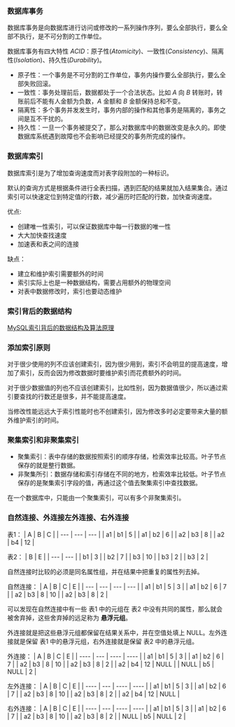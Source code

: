 ### 数据库事务
数据库事务是向数据库进行访问或修改的一系列操作序列，要么全部执行，要么全部不执行，是不可分割的工作单位。

数据库事务有四大特性 $ACID$：原子性$(Atomicity)$、一致性$(Consistency)$、隔离性$(Isolation)$、持久性$(Durability)$。
- 原子性：一个事务是不可分割的工作单位，事务内操作要么全部执行，要么全部失败回滚。
- 一致性：事务处理前后，数据都处于一个合法状态。比如 $A$ 向 $B$ 转账时，转账前后不能有人金额为负数，$A$ 金额和 $B$ 金额保持总和不变。
- 隔离性：多个事务并发发生时，事务内部的操作和其他事务是隔离的，事务之间是互不干扰的。
- 持久性：一旦一个事务被提交了，那么对数据库中的数据改变是永久的。即使数据库系统遇到故障也不会影响已经提交的事务所完成的操作。

### 数据库索引
数据库索引是为了增加查询速度而对表字段附加的一种标识。

默认的查询方式是根据条件进行全表扫描，遇到匹配的结果就加入结果集合。通过索引可以快速定位到特定值的行数，减少遍历时匹配的行数，加快查询速度。

优点:
- 创建唯一性索引，可以保证数据库中每一行数据的唯一性
- 大大加快查找速度
- 加速表和表之间的连接

缺点：
- 建立和维护索引需要额外的时间
- 索引实际上也是一种数据结构，需要占用额外的物理空间
- 对表中数据修改时，索引也要动态维护

### 索引背后的数据结构
[MySQL索引背后的数据结构及算法原理](http://blog.codinglabs.org/articles/theory-of-mysql-index.html)

### 添加索引原则
对于很少使用的列不应该创建索引，因为很少用到，索引不会明显的提高速度，增加了索引，反而会因为修改数据时要维护索引而花费额外的时间。

对于很少数据值的列也不应该创建索引，比如性别，因为数据值很少，所以通过索引要查找的行数还是很多，并不能提高速度。

当修改性能远远大于索引性能时也不创建索引，因为修改多时必定要带来大量的额外维护索引的时间。

### 聚集索引和非聚集索引
- 聚集索引：表中存储的数据按照索引的顺序存储，检索效率比较高。叶子节点保存的就是整行数据。
- 非聚集所引：数据存储和索引存储在不同的地方，检索效率比较低。叶子节点保存的是聚集索引字段的值，再通过这个值去聚集索引中查找数据。

在一个数据库中，只能由一个聚集索引，可以有多个非聚集索引。

### 自然连接、外连接左外连接、右外连接
表1：
| A   | B   | C   |
| --- | --- | --- |
| a1  | b1  | 5   |
| a1  | b2  | 6   |
| a2  | b3  | 8   |
| a2  | b4  | 12  |

表2：
| B   | E   |
| --- | --- |
| b1  | 3   |
| b2  | 7   |
| b3  | 10  |
| b3  | 2   |
| b3  | 2   |

自然连接时比较的必须是同名属性组，并在结果中把重复的属性列去掉。

自然连接：
| A   | B   | C   | E   |
| --- | --- | --- | --- |
| a1  | b1  | 5   | 3   |
| a1  | b2  | 6   | 7   |
| a2  | b3  | 8   | 10  |
| a2  | b3  | 8   | 2   |

可以发现在自然连接中有一些 表1 中的元组在 表2 中没有共同的属性，那么就会被舍弃掉，这些舍弃掉的远足称为 **悬浮元组**。

外连接就是把这些悬浮元组都保留在结果关系中，并在空值处填上 NULL。左外连接就是保留 表1 中的悬浮元组，右外连接就是保留 表2 中的悬浮元组。

外连接：
| A    | B   | C    | E    |
| ---- | --- | ---- | ---- |
| a1   | b1  | 5    | 3    |
| a1   | b2  | 6    | 7    |
| a2   | b3  | 8    | 10   |
| a2   | b3  | 8    | 2    |
| a2   | b4  | 12   | NULL |
| NULL | b5  | NULL | 2    |

左外连接：
| A    | B   | C    | E    |
| ---- | --- | ---- | ---- |
| a1   | b1  | 5    | 3    |
| a1   | b2  | 6    | 7    |
| a2   | b3  | 8    | 10   |
| a2   | b3  | 8    | 2    |
| a2   | b4  | 12   | NULL |

右外连接：
| A    | B   | C    | E    |
| ---- | --- | ---- | ---- |
| a1   | b1  | 5    | 3    |
| a1   | b2  | 6    | 7    |
| a2   | b3  | 8    | 10   |
| a2   | b3  | 8    | 2    |
| NULL | b5  | NULL | 2    |